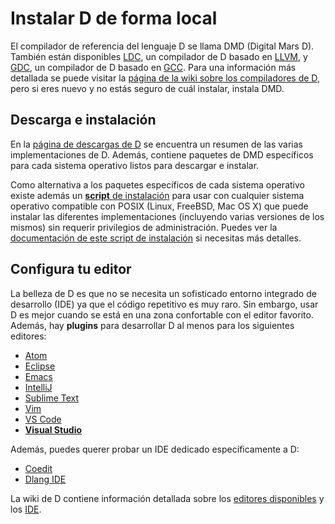 # Instalar D de forma local

El compilador de referencia del lenguaje D se llama DMD (Digital Mars D).
También están disponibles [LDC](https://github.com/ldc-developers/ldc), un
compilador de D basado en [LLVM](http://llvm.org), y [GDC](https://gdcproject.org),
un compilador de D basado en [GCC](https://gcc.gnu.org/).
Para una información más detallada se puede visitar la [página de la wiki sobre los
compiladores de D](https://wiki.dlang.org/Compilers), pero si eres nuevo y no estás
seguro de cuál instalar, instala DMD.

## Descarga e instalación

En la [página de descargas de D](https://dlang.org/download.html) se encuentra un
resumen de las varias implementaciones de D. Además, contiene paquetes de DMD
específicos para cada sistema operativo listos para descargar e instalar.

Como alternativa a los paquetes específicos de cada sistema operativo existe además
un [__script__ de instalación](https://dlang.org/install.html) para usar con cualquier
sistema operativo compatible con POSIX (Linux, FreeBSD, Mac OS X) que puede instalar
las diferentes implementaciones (incluyendo varias versiones de los mismos) sin
requerir privilegios de administración. Puedes ver la [documentación de este script
de instalación](https://dlang.org/install.html) si necesitas más detalles.

## Configura tu editor

La belleza de D es que no se necesita un sofisticado entorno integrado de desarrollo (IDE)
ya que el código repetitivo es muy raro. Sin embargo, usar D es mejor cuando se está en una
zona confortable con el editor favorito.
Además, hay __plugins__ para desarrollar D al menos para los siguientes editores:

- [Atom](https://github.com/Pure-D/atomize-d)
- [Eclipse](http://ddt-ide.github.io)
- [Emacs](https://github.com/Emacs-D-Mode-Maintainers/Emacs-D-Mode)
- [IntelliJ](https://github.com/intellij-dlanguage/intellij-dlanguage)
- [Sublime Text](https://github.com/yazd/DKit)
- [Vim](https://wiki.dlang.org/D_in_Vim)
- [VS Code](https://marketplace.visualstudio.com/items/webfreak.code-d)
- [__Visual Studio__](http://rainers.github.io/visuald/visuald/StartPage.html)

Además, puedes querer probar un IDE dedicado específicamente a D:

- [Coedit](https://github.com/BBasile/Coedit)
- [Dlang IDE](https://github.com/buggins/dlangide)

La wiki de D contiene información detallada sobre los [editores disponibles](https://wiki.dlang.org/Editors) y los [IDE](https://wiki.dlang.org/IDEs).

